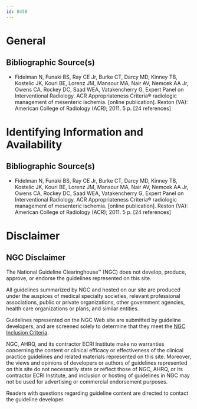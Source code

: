 ```yaml
---
id: 8458
---
```


# General

## Bibliographic Source(s)

- Fidelman N, Funaki BS, Ray CE Jr, Burke CT, Darcy MD, Kinney TB, Kostelic JK, Kouri BE, Lorenz JM, Mansour MA, Nair AV, Nemcek AA Jr, Owens CA, Rockey DC, Saad WEA, Vatakencherry G, Expert Panel on Interventional Radiology. ACR Appropriateness Criteria® radiologic management of mesenteric ischemia. [online publication]. Reston (VA): American College of Radiology (ACR); 2011. 5 p. [24 references]

# Identifying Information and Availability

## Bibliographic Source(s)

- Fidelman N, Funaki BS, Ray CE Jr, Burke CT, Darcy MD, Kinney TB, Kostelic JK, Kouri BE, Lorenz JM, Mansour MA, Nair AV, Nemcek AA Jr, Owens CA, Rockey DC, Saad WEA, Vatakencherry G, Expert Panel on Interventional Radiology. ACR Appropriateness Criteria® radiologic management of mesenteric ischemia. [online publication]. Reston (VA): American College of Radiology (ACR); 2011. 5 p. [24 references]

# Disclaimer

## NGC Disclaimer

The National Guideline Clearinghouse™ (NGC) does not develop, produce, approve, or endorse the guidelines represented on this site.

All guidelines summarized by NGC and hosted on our site are produced under the auspices of medical specialty societies, relevant professional associations, public or private organizations, other government agencies, health care organizations or plans, and similar entities.

Guidelines represented on the NGC Web site are submitted by guideline developers, and are screened solely to determine that they meet the [NGC Inclusion Criteria](/help-and-about/summaries/inclusion-criteria).

NGC, AHRQ, and its contractor ECRI Institute make no warranties concerning the content or clinical efficacy or effectiveness of the clinical practice guidelines and related materials represented on this site. Moreover, the views and opinions of developers or authors of guidelines represented on this site do not necessarily state or reflect those of NGC, AHRQ, or its contractor ECRI Institute, and inclusion or hosting of guidelines in NGC may not be used for advertising or commercial endorsement purposes.

Readers with questions regarding guideline content are directed to contact the guideline developer.

